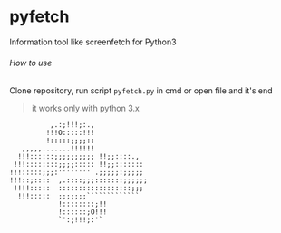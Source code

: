# pyfetch
Information tool like screenfetch for Python3

###### How to use
Clone repository, run script `pyfetch.py` in cmd or open file and it's end

> it works only with python 3.x


```       
          ,.:;!!!;:.,
         !!!O:::::!!!
         !:::::;;;;::
   ,,,,,.......!!!!!!
  !!!::::::;;;;;;;;;; !!;;::::.,
 !!!::::::::;;;;::::: !!;;:::::::
!!!:::::;;;:'''''''' .;;;;;:;;;;;
!!!::;::::  ,.::::;;;:::::::;;;;;;
 !!!!:::::  ::::::::::::::::::;;;
  !!!:::::  ;;;;;;;`````````````
            !::::::::;!!
            !::::::;O!!!
            `':;!!!;:'` 
```
